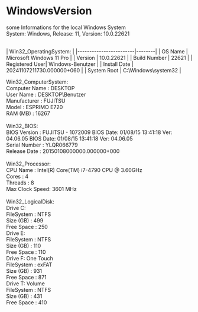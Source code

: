 # WindowsVersion
some Informations for the local Windows System
<br>
System: Windows, Release: 11, Version: 10.0.22621<br>
<br>

| Win32_OperatingSystem: |
|------------------------|--------|
|  OS Name        | Microsoft Windows 11 Pro |
|  Version        | 10.0.22621 |
|  Build Number   | 22621 |
|  Registered User| Windows-Benutzer |
|  Install Date   | 20241107211730.000000+060 |
|  System Root    | C:\Windows\system32 |

Win32_ComputerSystem:<br>
  Computer Name  : DESKTOP<br>
  User Name      : DESKTOP\Benutzer<br>
  Manufacturer   : FUJITSU<br>
  Model          : ESPRIMO E720<br>
  RAM (MB)       : 16267<br>
<br>
Win32_BIOS:<br>
  BIOS Version   : FUJITSU - 1072009 BIOS Date: 01/08/15 13:41:18 Ver: 04.06.05 BIOS Date: 01/08/15 13:41:18 Ver: 04.06.05<br>
  Serial Number  : YLQR066779<br>
  Release Date   : 20150108000000.000000+000<br>
<br>
Win32_Processor:<br>
  CPU Name       : Intel(R) Core(TM) i7-4790 CPU @ 3.60GHz<br>
  Cores          : 4<br>
  Threads        : 8<br>
  Max Clock Speed: 3601 MHz<br>
<br>
Win32_LogicalDisk:<br>
  Drive C:<br>
    FileSystem   : NTFS<br>
    Size (GB)    : 499<br>
    Free Space   : 250<br>
  Drive E:<br>
    FileSystem   : NTFS<br>
    Size (GB)    : 110<br>
    Free Space   : 110<br>
  Drive F: One Touch<br>
    FileSystem   : exFAT<br>
    Size (GB)    : 931<br>
    Free Space   : 871<br>
  Drive T: Volume<br>
    FileSystem   : NTFS<br>
    Size (GB)    : 431<br>
    Free Space   : 410<br>
